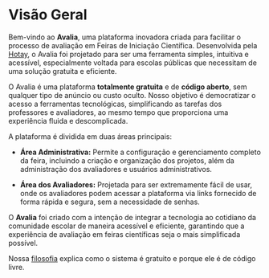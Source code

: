 # Visão Geral

Bem-vindo ao **Avalia**, uma plataforma inovadora criada para facilitar o processo de avaliação em Feiras de Iniciação Científica. Desenvolvida pela [Hotay](https://www.hotay.dev), o Avalia foi projetado para ser uma ferramenta simples, intuitiva e acessível, especialmente voltada para escolas públicas que necessitam de uma solução gratuita e eficiente.

O Avalia é uma plataforma **totalmente gratuita** e de **código aberto**, sem qualquer tipo de anúncio ou custo oculto. Nosso objetivo é democratizar o acesso a ferramentas tecnológicas, simplificando as tarefas dos professores e avaliadores, ao mesmo tempo que proporciona uma experiência fluida e descomplicada.

A plataforma é dividida em duas áreas principais:

- **Área Administrativa:** Permite a configuração e gerenciamento completo da feira, incluindo a criação e organização dos projetos, além da administração dos avaliadores e usuários administrativos.

- **Área dos Avaliadores:** Projetada para ser extremamente fácil de usar, onde os avaliadores podem acessar a plataforma via links fornecido de forma rápida e segura, sem a necessidade de senhas.

O **Avalia** foi criado com a intenção de integrar a tecnologia ao cotidiano da comunidade escolar de maneira acessível e eficiente, garantindo que a experiência de avaliação em feiras científicas seja o mais simplificada possível.

Nossa [filosofia](./philosophy) explica como o sistema é gratuito e porque ele é de código livre.
